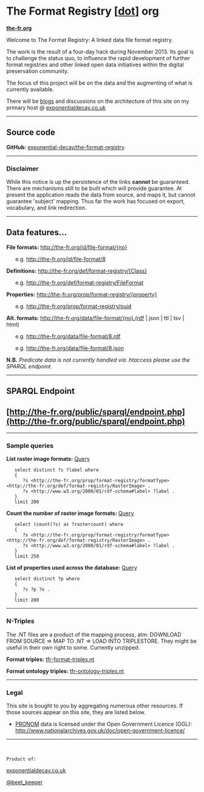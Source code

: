 # The Format Registry [[dot](http://the-fr.org)] org
**[the-fr.org](http://the-fr.org)**

Welcome to The Format Registry: A linked data file format registry.

The work is the result of a four-day hack during November 2013. Its 
goal is to challenge the status quo, to influence the rapid development 
of further format registries and other linked open data initiatives within 
the digital preservation community.

The focus of this project will be on the data and the augmenting of what is 
currently available.

There will be [blogs](http://exponentialdecay.co.uk/blog/tag/the-fr-org/) and 
discussions on the architecture of this site on my primary host 
@ [exponentialdecay.co.uk](http://exponentialdecay.co.uk/blog)

----

## Source code

**GitHub:** [exponential-decay/the-format-registry](https://github.com/exponential-decay/the-format-registry)

-----

### Disclaimer

While this notice is up the persistence of the links **cannot** be guaranteed.
There are mechanisms still to be built which will provide guarantee. At present the application
reads the data from source, and maps it, but cannot guarantee 'subject' mapping. Thus far
the work has focused on export, vocabulary, and link redirection. 
 
-----

## Data features...

**File formats:** http://the-fr.org/id/file-format/{no}

&nbsp; &nbsp; &nbsp; e.g. <http://the-fr.org/id/file-format/8>

**Definitions:** http://the-fr.org/def/format-registry/{Class}

&nbsp; &nbsp; &nbsp; e.g. <http://the-fr.org/def/format-registry/FileFormat>

**Properties:** http://the-fr.org/prop/format-registry/{property}

&nbsp; &nbsp; &nbsp; e.g. <http://the-fr.org/prop/format-registry/puid>

**Alt. formats:** http://the-fr.org/data/file-format/{no}.(rdf | json | ttl | tsv | html)

&nbsp; &nbsp; &nbsp; e.g. <http://the-fr.org/data/file-format/8.rdf> 

&nbsp; &nbsp; &nbsp; e.g. <http://the-fr.org/data/file-format/8.json>

**N.B.** *Predicate data is not currently handled via .htaccess please use the SPARQL endpoint.*

----

## SPARQL Endpoint

## [http://the-fr.org/public/sparql/endpoint.php](http://the-fr.org/public/sparql/endpoint.php)

----

### Sample queries

**List raster image formats:** [Query](http://the-fr.org/public/sparql/endpoint.php?query=select+distinct+%3Fs+%3Flabel+where+%7B+%0D%0A%3Fs+%3Chttp%3A%2F%2Fthe-fr.org%2Fprop%2Fformat-registry%2FformatType%3E+%3Chttp%3A%2F%2Fthe-fr.org%2Fdef%2Fformat-registry%2FRasterImage%3E+.+%0D%0A%3Fs+%3Chttp%3A%2F%2Fwww.w3.org%2F2000%2F01%2Frdf-schema%23label%3E+%3Flabel+.+%0D%0A%7D+limit+200&output=tsv&jsonp=&key=&show_inline=1)

       select distinct ?s ?label where 
       { 
          ?s <http://the-fr.org/prop/format-registry/formatType> <http://the-fr.org/def/format-registry/RasterImage> . 
          ?s <http://www.w3.org/2000/01/rdf-schema#label> ?label . 
       } 
       limit 200

**Count the number of raster image formats:** [Query](http://the-fr.org/public/sparql/endpoint.php?query=select+%28count%28%3Fs%29+as+%3Frastercount%29+where+%7B+%0D%0A%3Fs+%3Chttp%3A%2F%2Fthe-fr.org%2Fprop%2Fformat-registry%2FformatType%3E+%3Chttp%3A%2F%2Fthe-fr.org%2Fdef%2Fformat-registry%2FRasterImage%3E+.+%0D%0A%3Fs+%3Chttp%3A%2F%2Fwww.w3.org%2F2000%2F01%2Frdf-schema%23label%3E+%3Flabel+.+%0D%0A%7D+limit+250%0D%0A&output=tsv&jsonp=&key=&show_inline=1)

       select (count(?s) as ?rastercount) where 
       { 
          ?s <http://the-fr.org/prop/format-registry/formatType> <http://the-fr.org/def/format-registry/RasterImage> . 
          ?s <http://www.w3.org/2000/01/rdf-schema#label> ?label . 
       } 
       limit 250

**List of properties used across the database:** [Query](http://the-fr.org/public/sparql/endpoint.php?query=select+distinct+%3Fp+where+%7B+%0D%0A+++%3Fs+%3Fp+%3Fo+.%0D%0A%7D+limit+200&output=tsv&jsonp=&key=&show_inline=1)

       select distinct ?p where 
       { 
          ?s ?p ?o .
       } 
       limit 200

----
### N-Triples

The .NT files are a product of the mapping process, atm: DOWNLOAD FROM SOURCE => MAP TO .NT
=> LOAD INTO TRIPLESTORE. They might be useful in their own right to some. Currently unzipped. 

**Format triples:** [tfr-format-triples.nt](http://the-fr.org/public/tfr/tfr-triples/tfr-format-triples.nt)

**Format ontology triples:** [tfr-ontology-triples.nt](http://the-fr.org/public/tfr/tfr-triples/tfr-ontology-triples.nt)

----

### Legal

This site is bought to you by aggregating numerous other resources. If those sources
appear on this site, they are listed below. 

- [PRONOM](http://www.nationalarchives.gov.uk/PRONOM/Default.aspx) data is licensed 
under the Open Government Licence (OGL): <http://www.nationalarchives.gov.uk/doc/open-government-licence/>

----

&nbsp;

    Product of:
[exponentialdecay.co.uk](http://exponentialdecay.co.uk/blog)

[@beet_keeper](http://twitter.com/beet_keeper)
